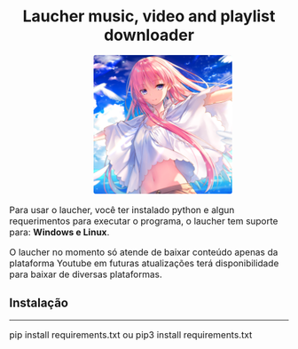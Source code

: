 <h1 style="text-align:center;">
Laucher music, video and playlist downloader
</h1>

<center>
<img src="./img/logo.png" height="250" width="250" style="border-radius:4px; margin-left: 50px;">
</center>

<div class="container">
    <p style="font-size: 16px;">
        Para usar o laucher, você ter instalado python e algun requerimentos para executar o programa, o laucher tem suporte para: <strong>Windows e Linux</strong>.
    </p>
    <p style="font-size:16px;">
        O laucher no momento só atende de baixar conteúdo apenas da plataforma Youtube em futuras atualizações terá disponibilidade para baixar de diversas plataformas. 
    </p>
    <h2>Instalação</h2>
    <hr>
    <article>
        <p style="font-size:16px;">
            pip install requirements.txt ou pip3 install requirements.txt 
        </p>
    </article>

</div>
